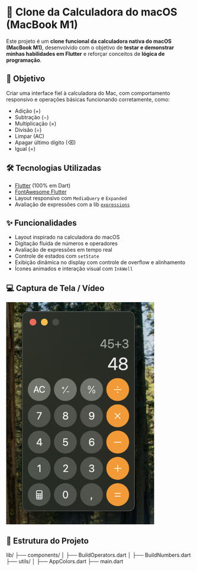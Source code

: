 # 🧮 Clone da Calculadora do macOS (MacBook M1)

Este projeto é um **clone funcional da calculadora nativa do macOS (MacBook M1)**, desenvolvido com o objetivo de **testar e demonstrar minhas habilidades em Flutter** e reforçar conceitos de **lógica de programação**.

## 🎯 Objetivo

Criar uma interface fiel à calculadora do Mac, com comportamento responsivo e operações básicas funcionando corretamente, como:
- Adição (+)
- Subtração (−)
- Multiplicação (×)
- Divisão (÷)
- Limpar (AC)
- Apagar último dígito (⌫)
- Igual (=)

## 🛠️ Tecnologias Utilizadas

- [Flutter](https://flutter.dev/) (100% em Dart)
- [FontAwesome Flutter](https://pub.dev/packages/font_awesome_flutter)
- Layout responsivo com `MediaQuery` e `Expanded`
- Avaliação de expressões com a lib [`expressions`](https://pub.dev/packages/expressions)

## ✨ Funcionalidades

- Layout inspirado na calculadora do macOS
- Digitação fluida de números e operadores
- Avaliação de expressões em tempo real
- Controle de estados com `setState`
- Exibição dinâmica no display com controle de overflow e alinhamento
- Ícones animados e interação visual com `InkWell`

## 💻 Captura de Tela / Vídeo

<img src="docs/calculator.png" width="400" alt="Screenshot da Calculadora" />

## 📂 Estrutura do Projeto

lib/
├── components/
│ ├── BuildOperators.dart
│ ├── BuildNumbers.dart
├── utils/
│ ├── AppColors.dart
├── main.dart

